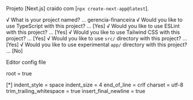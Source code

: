 Projeto [Next.js] craido com [`npx create-next-app@latest`].

√ What is your project named? ... gerencia-financeira
√ Would you like to use TypeScript with this project? ... [Yes]
√ Would you like to use ESLint with this project? ... [Yes]
√ Would you like to use Tailwind CSS with this project? ... [Yes]
√ Would you like to use `src/` directory with this project? ... [Yes]
√ Would you like to use experimental `app/` directory with this project? ... [No]

Editor config file

root = true

[*]
indent_style = space
indent_size = 4
end_of_line = crlf
charset = utf-8
trim_trailing_whitespace = true
insert_final_newline = true

